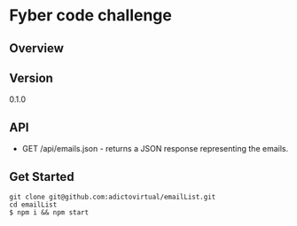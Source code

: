 # Fyber code challenge

## Overview


## Version
0.1.0

## API

* GET /api/emails.json - returns a JSON response representing the emails.

## Get Started

```
git clone git@github.com:adictovirtual/emailList.git
cd emailList
$ npm i && npm start
```
